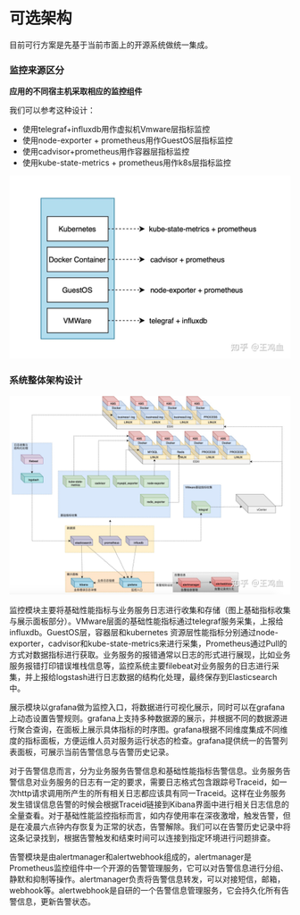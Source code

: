 # 可选架构

目前可行方案是先基于当前市面上的开源系统做统一集成。

### 监控来源区分

**应用的不同宿主机采取相应的监控组件**

我们可以参考这种设计：

* 使用telegraf+influxdb用作虚拟机Vmware层指标监控
* 使用node-exporter + prometheus用作GuestOS层指标监控
* 使用cadvisor+prometheus用作容器层指标监控
* 使用kube-state-metrics + prometheus用作k8s层指标监控

![](https://raw.githubusercontent.com/r2ys/upic_rep/main/uPic/v2-c1940f6b811c7252722ad20bba6bd042_1440w.jpg)

### 系统整体架构设计

![](https://raw.githubusercontent.com/r2ys/upic_rep/main/uPic/archi.jpg)



监控模块主要将基础性能指标与业务服务日志进行收集和存储（图上基础指标收集与展示面板部分）。VMware层面的基础性能指标通过telegraf服务采集，上报给influxdb。GuestOS层，容器层和kubernetes 资源层性能指标分别通过node-exporter，cadvisor和kube-state-metrics来进行采集，Prometheus通过Pull的方式对数据指标进行获取。业务服务的报错通常以日志的形式进行展现，比如业务服务报错打印错误堆栈信息等，监控系统主要filebeat对业务服务的日志进行采集，并上报给logstash进行日志数据的结构化处理，最终保存到Elasticsearch中。

展示模块以grafana做为监控入口，将数据进行可视化展示，同时可以在grafana上动态设置告警规则。grafana上支持多种数据源的展示，并根据不同的数据源进行聚合查询，在面板上展示具体指标的时序图。grafana根据不同维度集成不同维度的指标面板，方便运维人员对服务运行状态的检查。grafana提供统一的告警列表面板，可展示当前告警信息与告警历史记录。

对于告警信息而言，分为业务服务告警信息和基础性能指标告警信息。业务服务告警信息对业务服务的日志有一定的要求，需要日志格式包含跟踪号Traceid，如一次http请求调用所产生的所有相关日志都应该具有同一Traceid。这样在业务服务发生错误信息告警的时候会根据Traceid链接到Kibana界面中进行相关日志信息的全量查看。对于基础性能监控指标而言，如内存使用率在深夜激增，触发告警，但是在凌晨六点钟内存恢复为正常的状态，告警解除。我们可以在告警历史记录中将这条记录找到，根据告警触发和结束时间可以连接到指定环境进行问题排查。

告警模块是由alertmanager和alertwebhook组成的，alertmanager是Prometheus监控组件中一个开源的告警管理服务，它可以对告警信息进行分组、静默和抑制等操作。alertmanager负责将告警信息转发，可以对接短信，邮箱，webhook等。alertwebhook是自研的一个告警信息管理服务，它会持久化所有告警信息，更新告警状态。